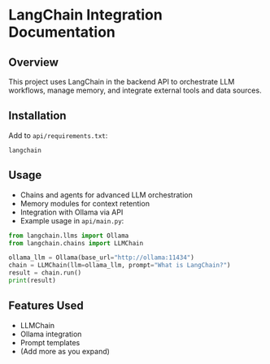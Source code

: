 # LangChain Integration Documentation

## Overview
This project uses LangChain in the backend API to orchestrate LLM workflows, manage memory, and integrate external tools and data sources.

## Installation
Add to `api/requirements.txt`:
```
langchain
```

## Usage
- Chains and agents for advanced LLM orchestration
- Memory modules for context retention
- Integration with Ollama via API
- Example usage in `api/main.py`:
```python
from langchain.llms import Ollama
from langchain.chains import LLMChain

ollama_llm = Ollama(base_url="http://ollama:11434")
chain = LLMChain(llm=ollama_llm, prompt="What is LangChain?")
result = chain.run()
print(result)
```

## Features Used
- LLMChain
- Ollama integration
- Prompt templates
- (Add more as you expand)
